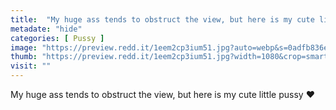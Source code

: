 ```yaml
---
title:  "My huge ass tends to obstruct the view, but here is my cute little pussy ❤️"
metadate: "hide"
categories: [ Pussy ]
image: "https://preview.redd.it/1eem2cp3ium51.jpg?auto=webp&s=0adfb836eb8037aa0ffd6aa55f59b7cb4eff2910"
thumb: "https://preview.redd.it/1eem2cp3ium51.jpg?width=1080&crop=smart&auto=webp&s=3b042cf8629a09957839c261c40f0b78d65400fd"
visit: ""
---
```

My huge ass tends to obstruct the view, but here is my cute little pussy ❤️
